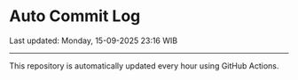 # Auto Commit Log

Last updated: Monday, 15-09-2025 23:16 WIB

---

This repository is automatically updated every hour using GitHub Actions.
